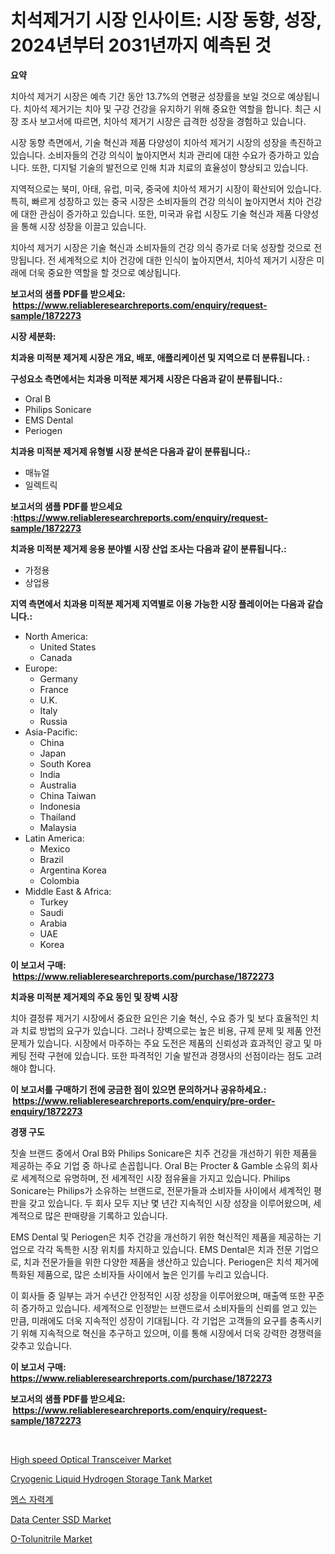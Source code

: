 <p><h1>치석제거기 시장 인사이트: 시장 동향, 성장, 2024년부터 2031년까지 예측된 것</h1></p><p><strong>요약</strong></p>
<p><p>치아석 제거기 시장은 예측 기간 동안 13.7%의 연평균 성장률을 보일 것으로 예상됩니다. 치아석 제거기는 치아 및 구강 건강을 유지하기 위해 중요한 역할을 합니다. 최근 시장 조사 보고서에 따르면, 치아석 제거기 시장은 급격한 성장을 경험하고 있습니다.</p><p>시장 동향 측면에서, 기술 혁신과 제품 다양성이 치아석 제거기 시장의 성장을 촉진하고 있습니다. 소비자들의 건강 의식이 높아지면서 치과 관리에 대한 수요가 증가하고 있습니다. 또한, 디지털 기술의 발전으로 인해 치과 치료의 효율성이 향상되고 있습니다.</p><p>지역적으로는 북미, 아태, 유럽, 미국, 중국에 치아석 제거기 시장이 확산되어 있습니다. 특히, 빠르게 성장하고 있는 중국 시장은 소비자들의 건강 의식이 높아지면서 치아 건강에 대한 관심이 증가하고 있습니다. 또한, 미국과 유럽 시장도 기술 혁신과 제품 다양성을 통해 시장 성장을 이끌고 있습니다.</p><p>치아석 제거기 시장은 기술 혁신과 소비자들의 건강 의식 증가로 더욱 성장할 것으로 전망됩니다. 전 세계적으로 치아 건강에 대한 인식이 높아지면서, 치아석 제거기 시장은 미래에 더욱 중요한 역할을 할 것으로 예상됩니다.</p></p>
<p><strong>보고서의 샘플 PDF를 받으세요: &nbsp;<a href="https://www.reliableresearchreports.com/enquiry/request-sample/1872273">https://www.reliableresearchreports.com/enquiry/request-sample/1872273</a></strong></p>
<p><strong>시장 세분화:</strong></p>
<p><strong> 치과용 미적분 제거제 시장은 개요, 배포, 애플리케이션 및 지역으로 더 분류됩니다. :</strong></p>
<p><strong>구성요소 측면에서는 치과용 미적분 제거제 시장은 다음과 같이 분류됩니다.:</strong></p>
<p><ul><li>Oral B</li><li>Philips Sonicare</li><li>EMS Dental</li><li>Periogen</li></ul></p>
<p><strong> 치과용 미적분 제거제 유형별 시장 분석은 다음과 같이 분류됩니다.:</strong></p>
<p><ul><li>매뉴얼</li><li>일렉트릭</li></ul></p>
<p><strong>보고서의 샘플 PDF를 받으세요 :<a href="https://www.reliableresearchreports.com/enquiry/request-sample/1872273">https://www.reliableresearchreports.com/enquiry/request-sample/1872273</a></strong></p>
<p><strong> 치과용 미적분 제거제 응용 분야별 시장 산업 조사는 다음과 같이 분류됩니다.:</strong></p>
<p><ul><li>가정용</li><li>상업용</li></ul></p>
<p><strong>지역 측면에서 치과용 미적분 제거제 지역별로 이용 가능한 시장 플레이어는 다음과 같습니다.:</strong></p>
<p><ul>
    <li>
        North America:
        <ul>
            <li>United States</li>
            <li>Canada</li>
        </ul>
    </li>
    <li>
        Europe:
        <ul>
            <li>Germany</li>
            <li>France</li>
            <li>U.K.</li>
            <li>Italy</li>
            <li>Russia</li>
        </ul>
    </li>
    <li>
        Asia-Pacific:
        <ul>
            <li>China</li>
            <li>Japan</li>
            <li>South Korea</li>
            <li>India</li>
            <li>Australia</li>
            <li>China Taiwan</li>
            <li>Indonesia</li>
            <li>Thailand</li>
            <li>Malaysia</li>
        </ul>
    </li>
    <li>
        Latin America:
        <ul>
            <li>Mexico</li>
            <li>Brazil</li>
            <li>Argentina Korea</li>
            <li>Colombia</li>
        </ul>
    </li>
    <li>
        Middle East & Africa:
        <ul>
            <li>Turkey</li>
            <li>Saudi</li>
            <li>Arabia</li>
            <li>UAE</li>
            <li>Korea</li>
        </ul>
    </li>
    </ul></p>
<p><strong>이 보고서 구매: &nbsp;<a href="https://www.reliableresearchreports.com/purchase/1872273">https://www.reliableresearchreports.com/purchase/1872273</a></strong></p>
<p><strong>치과용 미적분 제거제의 주요 동인 및 장벽 시장</strong></p>
<p><p>치아 결정류 제거기 시장에서 중요한 요인은 기술 혁신, 수요 증가 및 보다 효율적인 치과 치료 방법의 요구가 있습니다. 그러나 장벽으로는 높은 비용, 규제 문제 및 제품 안전 문제가 있습니다. 시장에서 마주하는 주요 도전은 제품의 신뢰성과 효과적인 광고 및 마케팅 전략 구현에 있습니다. 또한 파격적인 기술 발전과 경쟁사의 선점이라는 점도 고려해야 합니다.</p></p>
<p><strong>이 보고서를 구매하기 전에 궁금한 점이 있으면 문의하거나 공유하세요.: &nbsp;<a href="https://www.reliableresearchreports.com/enquiry/pre-order-enquiry/1872273">https://www.reliableresearchreports.com/enquiry/pre-order-enquiry/1872273</a></strong></p>
<p><strong>경쟁 구도</strong></p>
<p><p>칫솔 브랜드 중에서 Oral B와 Philips Sonicare은 치주 건강을 개선하기 위한 제품을 제공하는 주요 기업 중 하나로 손꼽힙니다. Oral B는 Procter & Gamble 소유의 회사로 세계적으로 유명하며, 전 세계적인 시장 점유율을 가지고 있습니다. Philips Sonicare는 Philips가 소유하는 브랜드로, 전문가들과 소비자들 사이에서 세계적인 평판을 갖고 있습니다. 두 회사 모두 지난 몇 년간 지속적인 시장 성장을 이루어왔으며, 세계적으로 많은 판매량을 기록하고 있습니다.</p><p>EMS Dental 및 Periogen은 치주 건강을 개선하기 위한 혁신적인 제품을 제공하는 기업으로 각각 독특한 시장 위치를 차지하고 있습니다. EMS Dental은 치과 전문 기업으로, 치과 전문가들을 위한 다양한 제품을 생산하고 있습니다. Periogen은 치석 제거에 특화된 제품으로, 많은 소비자들 사이에서 높은 인기를 누리고 있습니다.</p><p>이 회사들 중 일부는 과거 수년간 안정적인 시장 성장을 이루어왔으며, 매출액 또한 꾸준히 증가하고 있습니다. 세계적으로 인정받는 브랜드로서 소비자들의 신뢰를 얻고 있는 만큼, 미래에도 더욱 지속적인 성장이 기대됩니다. 각 기업은 고객들의 요구를 충족시키기 위해 지속적으로 혁신을 추구하고 있으며, 이를 통해 시장에서 더욱 강력한 경쟁력을 갖추고 있습니다.</p></p>
<p><strong>이 보고서 구매: &nbsp; <a href="https://www.reliableresearchreports.com/purchase/1872273">https://www.reliableresearchreports.com/purchase/1872273</a></strong></p>
<p><strong>보고서의 샘플 PDF를 받으세요: &nbsp;<a href="https://www.reliableresearchreports.com/enquiry/request-sample/1872273">https://www.reliableresearchreports.com/enquiry/request-sample/1872273</a></strong><strong></strong></p>
<p>&nbsp;</p>
<p><p><a href="https://view.publitas.com/reportprime-1/high-speed-optical-transceiver-market-size-growing-and-forecasted-for-period-from-2024-2031-and-provides-complete-market-analysis-of-this-market/">High speed Optical Transceiver Market</a></p><p><a href="https://shimmer-gardenia-37a.notion.site/Cryogenic-Liquid-Hydrogen-Storage-Tank-Market-Offers-Provide-Insightful-Data-for-the-Time-Period-fro-66e08f3cae274f53a1c5e5b3d0628ebe">Cryogenic Liquid Hydrogen Storage Tank Market</a></p><p><a href="https://github.com/laholand/Market-Research-Report-List-3/blob/main/63948982180.md">멤스 자력계</a></p><p><a href="https://view.publitas.com/reportprime-1/data-center-ssd-market-provides-detailed-segmentation-of-this-market-based-on-type-application-and-region-and-forecast-for-the-period-from-2024-2031/">Data Center SSD Market</a></p><p><a href="https://meowing-lemming-dd3.notion.site/O-Tolunitrile-Market-Research-Report-Forecasted-for-Period-from-2024-2031-by-Market-Type-Market--4a6d6371e63249049c8d1c5ec5dded58">O-Tolunitrile Market</a></p></p>